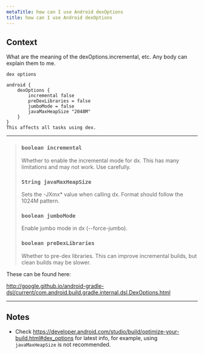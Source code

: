 ```yaml
---
metaTitle: how can I use Android dexOptions
title: how can I use Android dexOptions
---
```


## Context

What are the meaning of the dexOptions.incremental, etc.
Any body can explain them to me.



```
dex options

android {
    dexOptions {
        incremental false
        preDexLibraries = false
        jumboMode = false
        javaMaxHeapSize "2048M"
    }
}
This affects all tasks using dex.

```


---


> 
> ### `boolean incremental`
> 
> 
> Whether to enable the incremental mode for dx. This has many limitations and may not work. Use carefully.
> 
> 
> ### `String javaMaxHeapSize`
> 
> 
> Sets the -JXmx* value when calling dx. Format should follow the 1024M pattern.
> 
> 
> ### `boolean jumboMode`
> 
> 
> Enable jumbo mode in dx (--force-jumbo).
> 
> 
> ### `boolean preDexLibraries`
> 
> 
> Whether to pre-dex libraries. This can improve incremental builds, but clean builds may be slower.
> 
> 
> 


These can be found here:  

<http://google.github.io/android-gradle-dsl/current/com.android.build.gradle.internal.dsl.DexOptions.html>



---

## Notes

- Check https://developer.android.com/studio/build/optimize-your-build.html#dex_options for latest info, for example, using `javaMaxHeapSize` is not recommended.
